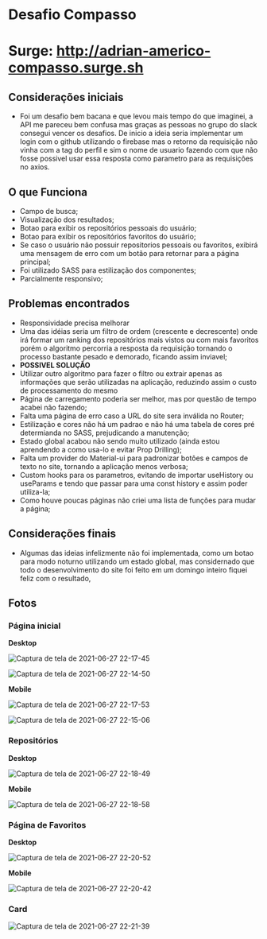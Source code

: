 # Desafio Compasso

# Surge: http://adrian-americo-compasso.surge.sh

## Considerações iniciais

* Foi um desafio bem bacana e que levou mais tempo do que imaginei, a API me pareceu bem confusa mas graças as pessoas no grupo do slack consegui vencer os desafios. De inicio a ideia seria implementar um login com o github utilizando o firebase mas o retorno da requisição não vinha com a tag do perfil e sim o nome de usuario fazendo com que não fosse possivel usar essa resposta como parametro para as requisições no axios.

## O que Funciona
* Campo de busca;
* Visualização dos resultados;
* Botao para exibir os repositórios pessoais do usuário;
* Botao para exibir os repositórios favoritos do usuário;
* Se caso o usuário não possuir repositorios pessoais ou favoritos, exibirá uma mensagem de erro com um botão para retornar para a página principal;
* Foi utilizado SASS para estilização dos componentes;
* Parcialmente responsivo;

## Problemas encontrados
* Responsividade precisa melhorar
* Uma das idéias seria um filtro de ordem (crescente e decrescente) onde irá formar um ranking dos repositórios mais vistos ou com mais favoritos porém o algoritmo percorria a resposta da requisição tornando o processo bastante pesado e demorado, ficando assim inviavel;
* **POSSIVEL SOLUÇÃO**
* Utilizar outro algoritmo para fazer o filtro ou extrair apenas as informações que serão utilizadas na aplicação, reduzindo assim o custo de processamento do mesmo
* Página de carregamento poderia ser melhor, mas por questão de tempo acabei não fazendo;
* Falta uma página de erro caso a URL do site sera inválida no Router;
* Estilização e cores não há um padrao e não há uma tabela de cores pré determianda no SASS, prejudicando a manutenção;
* Estado global acabou não sendo muito utilizado (ainda estou aprendendo a como usa-lo e evitar Prop Drilling);
* Falta um provider do Material-ui para padronizar botôes e campos de texto no site, tornando a aplicação menos verbosa;
* Custom hooks para os parametros, evitando de importar useHistory ou useParams e tendo que passar para uma const history e assim poder utiliza-la;
* Como houve poucas páginas não criei uma lista de funções para mudar a página;

## Considerações finais 
* Algumas das ideias infelizmente não foi implementada, como um botao para modo noturno utilizando um estado global, mas considernado que todo o desenvolvimento do site foi feito em um domingo inteiro fiquei feliz com o resultado, 

## Fotos

### Página inicial

**Desktop**

![Captura de tela de 2021-06-27 22-17-45](https://user-images.githubusercontent.com/73081422/123566227-8cf69000-d795-11eb-853e-471cb541d73e.png)


![Captura de tela de 2021-06-27 22-14-50](https://user-images.githubusercontent.com/73081422/123566143-5751a700-d795-11eb-8ef5-6fee66b6e17e.png)

**Mobile**

![Captura de tela de 2021-06-27 22-17-53](https://user-images.githubusercontent.com/73081422/123566238-92ec7100-d795-11eb-9652-05ac92d653a0.png)


![Captura de tela de 2021-06-27 22-15-06](https://user-images.githubusercontent.com/73081422/123566188-72241b80-d795-11eb-9161-89a791badd5a.png)

### Repositórios

**Desktop**

![Captura de tela de 2021-06-27 22-18-49](https://user-images.githubusercontent.com/73081422/123566305-bfa08880-d795-11eb-9e51-988b42fdfaae.png)

**Mobile**

![Captura de tela de 2021-06-27 22-18-58](https://user-images.githubusercontent.com/73081422/123566321-c7f8c380-d795-11eb-9edf-1fef61865b5c.png)

### Página de Favoritos

**Desktop**

![Captura de tela de 2021-06-27 22-20-52](https://user-images.githubusercontent.com/73081422/123566378-f4acdb00-d795-11eb-85b1-94e219e68862.png)

**Mobile**

![Captura de tela de 2021-06-27 22-20-42](https://user-images.githubusercontent.com/73081422/123566386-fa0a2580-d795-11eb-8b9a-9be84bacd61f.png)


### Card

![Captura de tela de 2021-06-27 22-21-39](https://user-images.githubusercontent.com/73081422/123566417-1017e600-d796-11eb-97d2-c7941395f822.png)






















